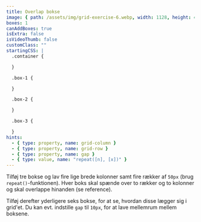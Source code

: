 ```yaml
---
title: Overlap bokse
image: { path: /assets/img/grid-exercise-6.webp, width: 1128, height: 476 }
boxes: 1
canAddBoxes: true
isExtra: false
isVideoThumb: false
customClass: ""
startingCSS: |
  .container {

  }

  .box-1 {

  }

  .box-2 {

  }

  .box-3 {

  }
hints:
  - { type: property, name: grid-column }
  - { type: property, name: grid-row }
  - { type: property, name: gap }
  - { type: value, name: "repeat([n], [x])" }
---
```


Tilføj tre bokse og lav fire lige brede kolonner samt fire rækker af <code data-type="value">50px</code> (brug <code data-type="value">repeat()</code>-funktionen). Hver boks skal spænde over to rækker og to kolonner og skal overlappe hinanden (se reference).

Tilføj derefter yderligere seks bokse, for at se, hvordan disse lægger sig i grid'et. Du kan evt. indstille `gap` til <code data-type="value">10px</code>, for at lave mellemrum mellem boksene.
